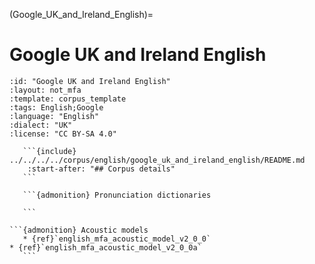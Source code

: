 
(Google_UK_and_Ireland_English)=
# Google UK and Ireland English

``````{corpus} Google UK and Ireland English
:id: "Google UK and Ireland English"
:layout: not_mfa
:template: corpus_template
:tags: English;Google
:language: "English"
:dialect: "UK"
:license: "CC BY-SA 4.0"

   ```{include} ../../../../corpus/english/google_uk_and_ireland_english/README.md
    :start-after: "## Corpus details"
   ```

   ```{admonition} Pronunciation dictionaries

   ```

```{admonition} Acoustic models
   * {ref}`english_mfa_acoustic_model_v2_0_0`
* {ref}`english_mfa_acoustic_model_v2_0_0a`
   ```
``````
